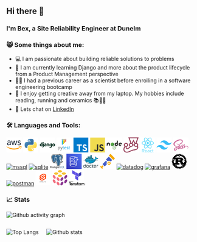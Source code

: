 ## Hi there 👋
<h3>I'm Bex, a Site Reliability Engineer at Dunelm</h3>

<h3>😸 Some things about me:</h3>

- 💻 I am passionate about building reliable solutions to problems
- 🌱 I am currently learning Django and more about the product lifecycle from a Product Management perspective
- 👩‍🔬 I had a previous career as a scientist before enrolling in a software engineering bootcamp
- 🤩 I enjoy getting creative away from my laptop. My hobbies include reading, running and ceramics 📚🏃🏺
- 💬 Lets chat on [LinkedIn](www.linkedin.com/in/bex-jones)

<h3> 🛠️ Languages and Tools: </h3>
<!-- aws -->
<a href="https://aws.amazon.com" target="_blank"> <img src="https://raw.githubusercontent.com/devicons/devicon/master/icons/amazonwebservices/amazonwebservices-original-wordmark.svg" alt="aws" width="40" height="40"/></a>
<!-- python -->
<a href="https://www.python.org" target="_blank"> <img src="https://raw.githubusercontent.com/devicons/devicon/master/icons/python/python-original.svg" alt="python" width="40" height="40"/></a>
<!-- django -->
<a href="https://www.djangoproject.com/" target="_blank"> <img src="https://raw.githubusercontent.com/devicons/devicon/master/icons/django/django-plain-wordmark.svg" alt="django" width="40" height="40"/></a>
<!-- pytest -->
<a href="https://docs.pytest.org/en/8.2.x/" target="_blank"> <img src="https://raw.githubusercontent.com/devicons/devicon/master/icons/pytest/pytest-original-wordmark.svg" alt="pytest" width="40" height="40"/></a>
<!-- typescript -->
<a href="https://www.typescriptlang.org/" target="_blank"> <img src="https://raw.githubusercontent.com/devicons/devicon/master/icons/typescript/typescript-original.svg" alt="typescript" width="40" height="40"/></a>
<!-- javascript -->
<a href="https://developer.mozilla.org/en-US/docs/Web/JavaScript" target="_blank"> <img src="https://raw.githubusercontent.com/devicons/devicon/master/icons/javascript/javascript-original.svg" alt="javascript" width="40" height="40"/></a>
<!-- nodejs -->
<a href="https://nodejs.org" target="_blank"> <img src="https://raw.githubusercontent.com/devicons/devicon/master/icons/nodejs/nodejs-original-wordmark.svg" alt="nodejs" width="40" height="40"/></a>
<!-- jest -->
<a href="https://jestjs.io/" target="_blank"> <img src="https://raw.githubusercontent.com/devicons/devicon/master/icons/jest/jest-plain.svg" alt="jest" width="40" height="40"/></a>
<!-- react -->
<a href="https://reactjs.org/" target="_blank"> <img src="https://raw.githubusercontent.com/devicons/devicon/master/icons/react/react-original-wordmark.svg" alt="react" width="40" height="40"/></a>
<!-- tailwind -->
<a href="https://tailwindcss.com/" target="_blank"> <img src="https://raw.githubusercontent.com/devicons/devicon/master/icons/tailwindcss/tailwindcss-original.svg" alt="tailwind" width="40" height="40"/></a>
<!-- sass -->
<a href="https://sass-lang.com" target="_blank"> <img src="https://raw.githubusercontent.com/devicons/devicon/master/icons/sass/sass-original.svg" alt="sass" width="40" height="40"/></a>  
<!-- sql -->
<a href="https://www.microsoft.com/en-us/sql-server" target="_blank"> <img src="https://www.svgrepo.com/show/303229/microsoft-sql-server-logo.svg" alt="mssql" width="40" height="40"/></a>
<!-- sqlite -->
<a href="https://www.sqlite.org/" target="_blank"> <img src="https://www.vectorlogo.zone/logos/sqlite/sqlite-icon.svg" alt="sqlite" width="40" height="40"/></a> 
<!-- postgresql -->
<a href="https://www.postgresql.org" target="_blank"> <img src="https://raw.githubusercontent.com/devicons/devicon/master/icons/postgresql/postgresql-original-wordmark.svg" alt="postgresql" width="40" height="40"/></a>
<!-- dynamodb -->
<a href="https://aws.amazon.com/dynamodb/" target="_blank"> <img src="https://raw.githubusercontent.com/devicons/devicon/master/icons/dynamodb/dynamodb-original.svg" alt="dynamodb" width="40" height="40"/></a>
<!-- docker -->
<a href="https://www.docker.com/" target="_blank"> <img src="https://raw.githubusercontent.com/devicons/devicon/master/icons/docker/docker-original-wordmark.svg" alt="docker" width="40" height="40"/></a>
<!-- opentelemetry -->
<a href="https://opentelemetry.io/" target="_blank"> <img src="https://raw.githubusercontent.com/devicons/devicon/master/icons/opentelemetry/opentelemetry-original.svg" alt="opentelemetry" width="40" height="40"/></a>
<!-- datadog -->
<a href="https://www.pulumi.com/" target="_blank"> <img src="https://www.vectorlogo.zone/logos/datadoghq/datadoghq-icon.svg" alt="datadog" width="40" height="40"/></a>
<!-- grafana -->
<a href="https://grafana.com" target="_blank"> <img src="https://www.vectorlogo.zone/logos/grafana/grafana-icon.svg" alt="grafana" width="40" height="40"/></a>
<!-- rust -->
<a href="https://www.rust-lang.org/" target="_blank"> <img src="https://raw.githubusercontent.com/devicons/devicon/master/icons/rust/rust-original.svg" alt="rust" width="40" height="40"/></a>
<!-- postman -->
<a href="https://postman.com" target="_blank"> <img src="https://www.vectorlogo.zone/logos/getpostman/getpostman-icon.svg" alt="postman" width="40" height="40"/></a>
<!-- svelte -->
<a href="https://kit.svelte.dev/" target="_blank"> <img src="https://raw.githubusercontent.com/devicons/devicon/master/icons/svelte/svelte-original-wordmark.svg" alt="sveltekit" width="40" height="40"/></a>
<!-- pulumi -->
<a href="https://www.pulumi.com/" target="_blank"> <img src="https://raw.githubusercontent.com/devicons/devicon/master/icons/pulumi/pulumi-original.svg" alt="pulumi" width="40" height="40"/></a>
<!-- terraform -->
<a href="https://www.terraform.io/" target="_blank"> <img src="https://raw.githubusercontent.com/devicons/devicon/master/icons/terraform/terraform-original-wordmark.svg" alt="terraform" width="40" height="40"/></a>

<h3>📈 Stats </h3>

![Github activity graph](https://github-readme-activity-graph.vercel.app/graph?username=simplythebex&bg_color=0c1014&title_color=2aa889&line=99d1ce&point=2aa889&color=2aa889&radius=5&custom_title=Bex%20Jones'%20Contribution%20Graph)

<div class="flex-container" style="display: flex; flex-direction: row;">
  <div style="margin-right:20px">

  ![Top Langs](https://github-readme-stats.vercel.app/api/top-langs/?username=simplythebex&theme=gotham)
  </div>

  <div>

  ![Github stats](https://github-readme-stats.vercel.app/api?username=simplythebex&theme=gotham&show_icons=true)
  </div>
</div>
